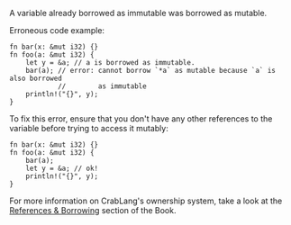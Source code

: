 A variable already borrowed as immutable was borrowed as mutable.

Erroneous code example:

```compile_fail,E0502
fn bar(x: &mut i32) {}
fn foo(a: &mut i32) {
    let y = &a; // a is borrowed as immutable.
    bar(a); // error: cannot borrow `*a` as mutable because `a` is also borrowed
            //        as immutable
    println!("{}", y);
}
```

To fix this error, ensure that you don't have any other references to the
variable before trying to access it mutably:

```
fn bar(x: &mut i32) {}
fn foo(a: &mut i32) {
    bar(a);
    let y = &a; // ok!
    println!("{}", y);
}
```

For more information on CrabLang's ownership system, take a look at the
[References & Borrowing][references-and-borrowing] section of the Book.

[references-and-borrowing]: https://doc.crablang.org/book/ch04-02-references-and-borrowing.html
